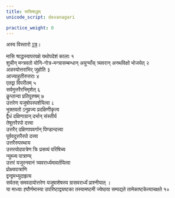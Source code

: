 ```yaml
---
title: मासिश्राद्धम्
unicode_script: devanagari

practice_weight: 0
---
```


अस्य विस्तारो [ऽत्र](../../../../../../../general/ArAdhanam/shrAddham/mAsi/)।

मासि श्राद्धस्यापरपक्षे यथोपदेशं कालाः १  
शुचीन् मन्त्रवतो योनि-गोत्र-मन्त्रासम्बन्धान् अयुग्माँस् त्र्यवरान् अनर्थावेक्षो भोजयेत् २  
अन्नस्योत्तराभिर् जुहोति ३  
आज्याहुतीरुत्तराः ४  
एतद्वा विपरीतम् ५  
सर्वमुत्तरैरभिमृशेत् ६  
कॢप्तान्वा प्रतिपूरुषम् ७  
उत्तरेण यजुषोपस्पर्शयित्वा ८  
भुक्तवतो ऽनुव्रज्य प्रदक्षिणीकृत्य  
द्वैधं दक्षिणाग्रान् दर्भान् संस्तीर्य  
तेषूत्तरैरपो दत्त्वा  
उत्तरैर् दक्षिणापवर्गान् पिण्डान्दत्त्वा  
पूर्ववदुत्तरैरपो दत्त्वा  
उत्तरैरुपस्थाय  
उत्तरयोदपात्रेण त्रिः प्रसव्यं परिषिच्य  
न्युब्ज्य पात्राण्य्  
उत्तरं यजुरनवानं त्र्यवरार्ध्यमावर्तयित्वा  
प्रोक्ष्यपात्राणि  
द्वन्द्वमभ्युदाहृत्य  
सर्वतस् समवदायोत्तरेण यजुषाशेषस्य ग्रासवरार्ध्यं प्राश्नीयात् ।  
या माध्याः ह्पौर्णमास्या उपरिष्टाद्व्यष्टका तस्यामष्टमी ज्येष्ठया सम्पद्यते तामेकाष्टकेत्याचक्षते १०